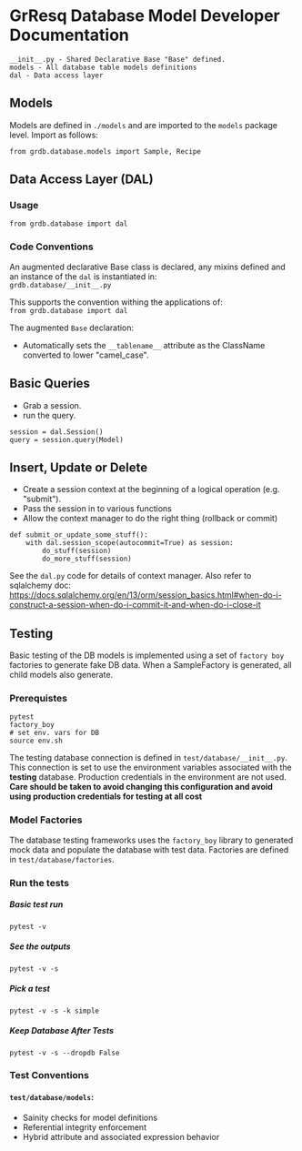 # GrResq Database Model Developer Documentation
```
__init__.py - Shared Declarative Base "Base" defined.
models - All database table models definitions
dal - Data access layer
```

## Models

Models are defined in `./models` and are imported to the `models` package level.  Import as follows:
```
from grdb.database.models import Sample, Recipe
```

## Data Access Layer (DAL)
### Usage
```
from grdb.database import dal
```
### Code Conventions

An augmented declarative Base class is declared, any mixins defined and an instance of the `dal` is instantiated in:  
 `grdb.database/__init__.py`

 This supports the convention withing the applications of:  
 `from grdb.database import dal`  

 The augmented `Base` declaration:  
 * Automatically sets the `__tablename__` attribute as the ClassName converted to lower "camel_case".
  

## Basic Queries

* Grab a session. 
* run the query.
```
session = dal.Session()
query = session.query(Model)
```

## Insert, Update or Delete
* Create a session context at the beginning of a logical operation (e.g. "submit").
* Pass the session in to various functions
* Allow the context manager to do the right thing (rollback or commit)
```
def submit_or_update_some_stuff():
    with dal.session_scope(autocommit=True) as session:
        do_stuff(session)
        do_more_stuff(session)
```
See the `dal.py` code for details of context manager.  Also refer to sqlalchemy doc:   
 https://docs.sqlalchemy.org/en/13/orm/session_basics.html#when-do-i-construct-a-session-when-do-i-commit-it-and-when-do-i-close-it   

## Testing

Basic testing of the DB models is implemented using a set of `factory boy` factories to generate fake DB data.  When a SampleFactory is generated, all child models also generate.  

### Prerequistes
```
pytest
factory_boy
# set env. vars for DB
source env.sh
```
The testing database connection is defined in `test/database/__init__.py`.  This connection is set to use the environment variables associated with the **testing** database.  Production credentials in the environment are not used.  **Care should be taken to avoid changing this configuration and avoid using production credentials for testing at all cost**

### Model Factories
The database testing frameworks uses the `factory_boy` library to generated mock data and populate the database with test data.  Factories are defined in `test/database/factories`.


### Run the tests

##### Basic test run
```
pytest -v
```
##### See the outputs
```
pytest -v -s
```
##### Pick a test
```
pytest -v -s -k simple
```
##### Keep Database After Tests
```
pytest -v -s --dropdb False
```

### Test Conventions

#### `test/database/models`:

* Sainity checks for model definitions
* Referential integrity enforcement
* Hybrid attribute and associated expression behavior